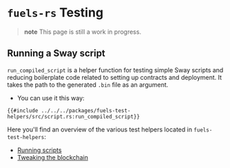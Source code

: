 # `fuels-rs` Testing

> **note** This page is still a work in progress.

## Running a Sway script

`run_compiled_script` is a helper function for testing simple Sway scripts and reducing boilerplate code related to setting up contracts and deployment. It takes the path to the generated `.bin` file as an argument.

- You can use it this way:

````rust,ignore
{{#include ../../../packages/fuels-test-helpers/src/script.rs:run_compiled_script}}
````

Here you'll find an overview of the various test helpers located in `fuels-test-helpers`:

- [Running scripts](./scripts.md)
- [Tweaking the blockchain](./chains.md)
